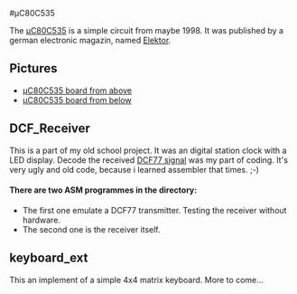 #µC80C535

The [µC80C535](https://github.com/Drake81/MC80C535/blob/master/doc/MC80C535.pdf) is a simple circuit from maybe 1998.
It was published by a german electronic magazin, named [Elektor](http://www.elektor.de/).

## Pictures
* [µC80C535 board from above](https://github.com/Drake81/MC80C535/blob/master/doc/Pictures/Compuboard-oben.jpg)
* [µC80C535 board from below](https://github.com/Drake81/MC80C535/blob/master/doc/Pictures/Compuboard-unten.jpg)

## DCF_Receiver
This is a part of my old school project. It was an digital station clock with a LED display.
Decode the received [DCF77 signal](http://en.wikipedia.org/wiki/DCF77) was my part of coding.
It's very ugly and old code, because i learned assembler that times. ;-)

#### There are two ASM programmes in the directory:
* The first one emulate a DCF77 transmitter. Testing the receiver without hardware.
* The second one is the receiver itself.

## keyboard_ext
This an implement of a simple 4x4 matrix keyboard.
More to come...